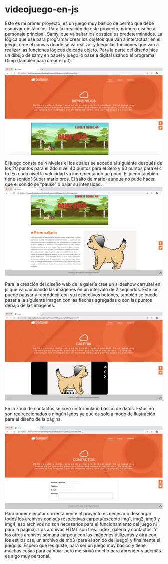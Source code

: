 # videojuego-en-js
Este es mi primer proyecto, es un juego muy básico de perrito que debe esquivar obstáculos. 
Para la creación de este proyecto, primero diseñe al personaje principal, Samy, que va saltar los obstáculos predeterminados. La lógica que use para programar crear los objetos que van a interactuar en el juego, cree el canvas donde se va realizar y luego las funciones que van a realizar las funciones lógicas de cada objeto. 
Para la parte del diseño hice un dibujo de samy en papel y luego lo pase a digital usando el programa Gimp (también para crear el gif).

![](https://raw.githubusercontent.com/julietaibarra/videojuego-en-js/master/img/img1.png)

El juego consta de 4 niveles el los cuales se accede al siguiente después de los 20 puntos para el 2do nivel 40 puntos para el 3ero y 60 puntos para el 4 to. En cada nivel la velocidad va incrementando un poco. El juego también tiene sonido( Super mario bros, El salto de mario) aunque no pude hacer que el sonido se “pause” o bajar  su intensidad. 
![](https://raw.githubusercontent.com/julietaibarra/videojuego-en-js/master/img/img2.png)

Para la creación del diseño web de la galería cree un slideshow carrusel en js que va cambiando las imágenes en un intervalo de 2 segundos. Este se puede pausar y reproducir con su respectivos botones, también se puede pasar a la siguiente imagen con las flechas agregadas o con las puntos debajo de las imágenes.

![](https://raw.githubusercontent.com/julietaibarra/videojuego-en-js/master/img/img3.png)

En la zona de contactos se creó un formulario básico de datos. Estos no son redireccionados a ningún lados ya que es solo a modo de ilustración para el diseño de la página.

![](https://raw.githubusercontent.com/julietaibarra/videojuego-en-js/master/img/img4.png)
Para poder ejecutar correctamente el proyecto es necesario descargar todos los archivos con sus respectivas carpeta(excepto img1, img2, img3 y img4, eso archivos no son necesarios para el funcionamiento del juego ni para la página). Los archivos HTML son tres: index, galería y contactos. Y los otros archivos son una carpeta con las imágenes utilizadas y otra con los estilos css, un archivo de mp3 (para el sonido del juego) y finalmente el juego.js.
Espero que les guste, para ser un juego muy básico y tiene muchas cosas para cambiar pero me sirvió mucho para aprender y además es algo muy personal.
